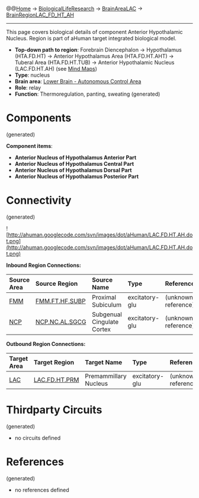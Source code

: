 @@[Home](Home.md) -> [BiologicalLifeResearch](BiologicalLifeResearch.md) -> [BrainAreaLAC](BrainAreaLAC.md) -> [BrainRegionLAC\_FD\_HT\_AH](BrainRegionLAC_FD_HT_AH.md)

---


This page covers biological details of component Anterior Hypothalamic Nucleus.
Region is part of aHuman target integrated biological model.

  * **Top-down path to region**: Forebrain Diencephalon -> Hypothalamus (HTA.FD.HT) -> Anterior Hypothalamus Area (HTA.FD.HT.AHT) -> Tuberal Area (HTA.FD.HT.TUB) -> Anterior Hypothalamic Nucleus (LAC.FD.HT.AH) (see [Mind Maps](OverallMindMaps.md))
  * **Type**: nucleus
  * **Brain area**: [Lower Brain - Autonomous Control Area](BrainAreaLAC.md)
  * **Role**: relay
  * **Function**: Thermoregulation, panting, sweating
(generated)
# Components #
(generated)


**Component items**:
  * **Anterior Nucleus of Hypothalamus Anterior Part**
  * **Anterior Nucleus of Hypothalamus Central Part**
  * **Anterior Nucleus of Hypothalamus Dorsal Part**
  * **Anterior Nucleus of Hypothalamus Posterior Part**

# Connectivity #
(generated)


![http://ahuman.googlecode.com/svn/images/dot/aHuman/LAC.FD.HT.AH.dot.png](http://ahuman.googlecode.com/svn/images/dot/aHuman/LAC.FD.HT.AH.dot.png)

**Inbound Region Connections:**

| **Source Area** | **Source Region** | **Source Name** | **Type** | **Reference** |
|:----------------|:------------------|:----------------|:---------|:--------------|
| [FMM](BrainAreaFMM.md) | [FMM.FT.HF.SUBP](BrainRegionFMM_FT_HF_SUBP.md) | Proximal Subiculum | excitatory-glu | (unknown reference) |
| [NCP](BrainAreaNCP.md) | [NCP.NC.AL.SGCG](BrainRegionNCP_NC_AL_SGCG.md) | Subgenual Cingulate Cortex | excitatory-glu | (unknown reference) |

**Outbound Region Connections:**

| **Target Area** | **Target Region** | **Target Name** | **Type** | **Reference** |
|:----------------|:------------------|:----------------|:---------|:--------------|
| [LAC](BrainAreaLAC.md) | [LAC.FD.HT.PRM](BrainRegionLAC_FD_HT_PRM.md) | Premammillary Nucleus | excitatory-glu | (unknown reference) |

# Thirdparty Circuits #
(generated)

  * no circuits defined

# References #
(generated)

  * no references defined
